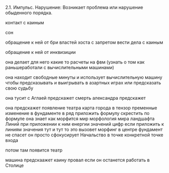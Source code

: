2.1. Импульс. Нарушение: Возникает проблема или нарушение обыденного порядка.											

контакт с каиным

сон

обращение к ней от бри властей хоста с запретом вести дела с каиным

обращение к ней от инквизиции

она делает для него какие то расчеты на фвм
(узнать о том как раньшеработали с вычислительными машинами)

она находит свободные минуты и использует вычислительную машину чтобы предсказывать и выигрывать в азартных играх или предсказать свою судьбу

она тусит с Аглаей предскажет смерть александра
предскажет 

она предскажет появление театра
карта города в тензор
пременные изменение в фундаменте в ряд
приложить формулу скрестить по формуле
она знает как морфится мир морфология мира ландшафта Линий при приложении к ним енергии значений цифр
если приложить к линиям значения тут и тут то это вызовет морфинг в центре
фундамент не спасет он просто сфокусирует Начальство в точке конкретной точке входа

потом там появится театр

машина предскаажет каину провал если он останется работать в Столице

